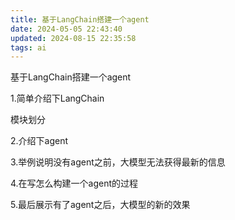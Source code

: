 ```yaml
---
title: 基于LangChain搭建一个agent
date: 2024-05-05 22:43:40
updated: 2024-08-15 22:35:58
tags: ai
---
```

基于LangChain搭建一个agent

1.简单介绍下LangChain

模块划分

2.介绍下agent



3.举例说明没有agent之前，大模型无法获得最新的信息



4.在写怎么构建一个agent的过程



5.最后展示有了agent之后，大模型的新的效果

